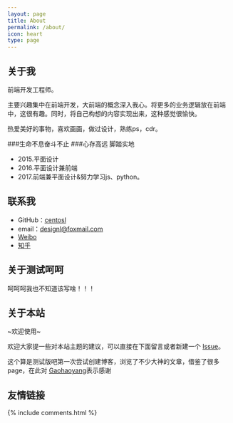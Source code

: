 ```yaml
---
layout: page
title: About
permalink: /about/
icon: heart
type: page
---
```


<!-- * content
{:toc}
 -->
## 关于我

<!-- <iframe src="https://githubbadge.appspot.com/gaohaoyang?s=1" style="border: 0;height: 142px;width: 200px;overflow: hidden;" frameBorder="0"></iframe> -->

前端开发工程师。

主要兴趣集中在前端开发，大前端的概念深入我心。将更多的业务逻辑放在前端中，这很有趣。同时，将自己构想的内容实现出来，这种感觉很愉快。

热爱美好的事物，喜欢画画，做过设计，熟练ps，cdr。

###生命不息奋斗不止
###心存高远  脚踏实地
* 2015.平面设计
* 2016.平面设计兼前端
* 2017.前端兼平面设计&努力学习js、python。

## 联系我

* GitHub：[centosl](https://github.com/centosl)
* email：designl@foxmail.com
* [Weibo](https://weibo.com/5824704588/)
* [知乎](https://www.zhihu.com/people/centosl)

## 关于测试呵呵

呵呵呵我也不知道该写啥！！！

## 关于本站

~欢迎使用~

欢迎大家提一些对本站主题的建议，可以直接在下面留言或者新建一个 [Issue](https://github.com/centosl/centosl.github.io/issues)。

这个算是测试版吧第一次尝试创建博客，浏览了不少大神的文章，借鉴了很多page，在此对 [Gaohaoyang](https://github.com/Gaohaoyang)表示感谢
## 友情链接
<!-- 
[羡辙杂俎](http://zhangwenli.com/blog) \| [Anotherhome](https://www.anotherhome.net) \| [Reverland](http://reverland.org/) \| [ZhiLi](http://lizhipower.github.io/) \| [Simmer](http://simmer-jun.github.io/) \| [awthink](http://awthink.net/) \| [Aralic](http://aralic.github.io/) \| [zchen9](http://www.chen9.info/) \| [wuhuaji](http://wuhuaji.me/) \| [lisheng](http://www.lishengcn.cn/) \| [薛彬XueBin](http://axuebin.com/blog/) \| [TBOOX](http://www.tboox.org/cn/) \|  [Ling](http://linglinyp.com/)
 -->
<!-- ## Comments -->

{% include comments.html %}
